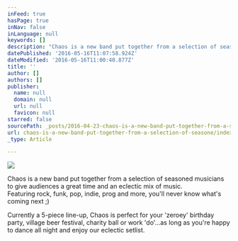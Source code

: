 ```yaml
---
inFeed: true
hasPage: true
inNav: false
inLanguage: null
keywords: []
description: "Chaos is a new band put together from a selection of seasoned musicians to give audiences a great time and an eclectic mix of music. Featuring rock, funk, pop, indie, prog and more, you'll never know what's coming next ;)"
datePublished: '2016-05-16T11:07:58.924Z'
dateModified: '2016-05-16T11:00:40.877Z'
title: ''
author: []
authors: []
publisher:
  name: null
  domain: null
  url: null
  favicon: null
starred: false
sourcePath: _posts/2016-04-23-chaos-is-a-new-band-put-together-from-a-selection-of-seasone.md
url: chaos-is-a-new-band-put-together-from-a-selection-of-seasone/index.html
_type: Article

---
```

![](https://the-grid-user-content.s3-us-west-2.amazonaws.com/9e110bb4-cb76-40ef-b009-1154c9cd4d10.jpg)

Chaos is a new band put together from a selection of seasoned musicians to give audiences a great time and an eclectic mix of music.  
Featuring rock, funk, pop, indie, prog and more, you'll never know what's coming next ;)

Currently a 5-piece line-up, Chaos is perfect for your 'zeroey' birthday party, village beer festival, charity ball or work 'do'...as long as you're happy to dance all night and enjoy our eclectic setlist.